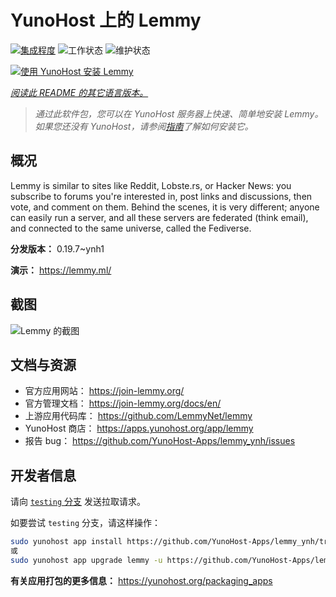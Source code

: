 <!--
注意：此 README 由 <https://github.com/YunoHost/apps/tree/master/tools/readme_generator> 自动生成
请勿手动编辑。
-->

# YunoHost 上的 Lemmy

[![集成程度](https://dash.yunohost.org/integration/lemmy.svg)](https://ci-apps.yunohost.org/ci/apps/lemmy/) ![工作状态](https://ci-apps.yunohost.org/ci/badges/lemmy.status.svg) ![维护状态](https://ci-apps.yunohost.org/ci/badges/lemmy.maintain.svg)

[![使用 YunoHost 安装 Lemmy](https://install-app.yunohost.org/install-with-yunohost.svg)](https://install-app.yunohost.org/?app=lemmy)

*[阅读此 README 的其它语言版本。](./ALL_README.md)*

> *通过此软件包，您可以在 YunoHost 服务器上快速、简单地安装 Lemmy。*  
> *如果您还没有 YunoHost，请参阅[指南](https://yunohost.org/install)了解如何安装它。*

## 概况

Lemmy is similar to sites like Reddit, Lobste.rs, or Hacker News: you subscribe to forums you're interested in, post links and discussions, then vote, and comment on them. Behind the scenes, it is very different; anyone can easily run a server, and all these servers are federated (think email), and connected to the same universe, called the Fediverse.


**分发版本：** 0.19.7~ynh1

**演示：** <https://lemmy.ml/>

## 截图

![Lemmy 的截图](./doc/screenshots/screenshot1.webp)

## 文档与资源

- 官方应用网站： <https://join-lemmy.org/>
- 官方管理文档： <https://join-lemmy.org/docs/en/>
- 上游应用代码库： <https://github.com/LemmyNet/lemmy>
- YunoHost 商店： <https://apps.yunohost.org/app/lemmy>
- 报告 bug： <https://github.com/YunoHost-Apps/lemmy_ynh/issues>

## 开发者信息

请向 [`testing` 分支](https://github.com/YunoHost-Apps/lemmy_ynh/tree/testing) 发送拉取请求。

如要尝试 `testing` 分支，请这样操作：

```bash
sudo yunohost app install https://github.com/YunoHost-Apps/lemmy_ynh/tree/testing --debug
或
sudo yunohost app upgrade lemmy -u https://github.com/YunoHost-Apps/lemmy_ynh/tree/testing --debug
```

**有关应用打包的更多信息：** <https://yunohost.org/packaging_apps>
